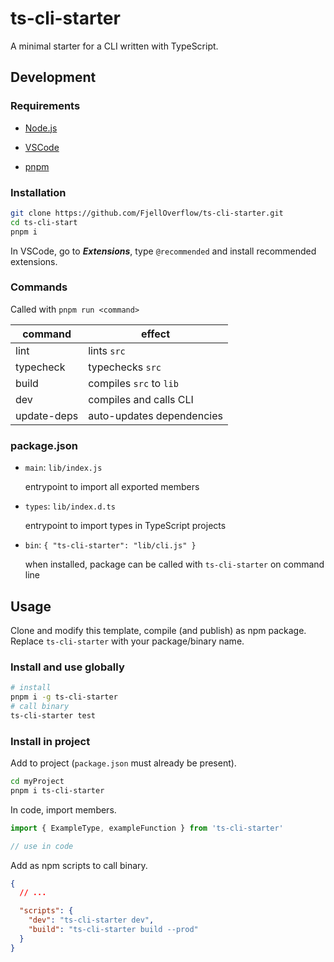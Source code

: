 # ts-cli-starter

A minimal starter for a CLI written with TypeScript.

## Development

### Requirements

- [Node.js](https://docs.npmjs.com/downloading-and-installing-node-js-and-npm)

- [VSCode](https://code.visualstudio.com/download)

- [pnpm](https://pnpm.io/installation)

### Installation

```sh
git clone https://github.com/FjellOverflow/ts-cli-starter.git
cd ts-cli-start
pnpm i
```

In VSCode, go to ***Extensions***, type `@recommended` and install recommended extensions.

### Commands

Called with `pnpm run <command>`

| command     | effect                    |
|-------------|---------------------------|
| lint        | lints `src`               |
| typecheck   | typechecks `src`          |
| build       | compiles `src` to `lib`   |
| dev         | compiles and calls CLI    |
| update-deps | auto-updates dependencies |

### package.json

- `main`: `lib/index.js`

  entrypoint to import all exported members
- `types`: `lib/index.d.ts`

  entrypoint to import types in TypeScript projects
- `bin`: `{
    "ts-cli-starter": "lib/cli.js"
  }`

  when installed, package can be called with `ts-cli-starter` on command line

## Usage

Clone and modify this template, compile (and publish) as npm package. Replace `ts-cli-starter` with your package/binary name.

### Install and use globally
```sh
# install
pnpm i -g ts-cli-starter
# call binary
ts-cli-starter test
```

### Install in project

Add to project (`package.json` must already be present).
```sh
cd myProject
pnpm i ts-cli-starter
```

In code, import members.

```ts
import { ExampleType, exampleFunction } from 'ts-cli-starter'

// use in code
```

Add as npm scripts to call binary.
```json
{
  // ...

  "scripts": {
    "dev": "ts-cli-starter dev",
    "build": "ts-cli-starter build --prod"
  }
}
```
